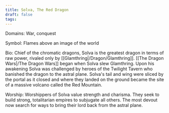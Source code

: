 ```yaml
---
title: Solva, The Red Dragon
draft: false
tags:
---
```

 
Domains: War, conquest

Symbol: Flames above an image of the world

Bio: Chief of the chromatic dragons, Solva is the greatest dragon in terms of raw power, rivaled only by [[Glamthring|/Dragon/Glamthring]]. [[The Dragon Wars|/The Dragon Wars]] began when Solva slew Glamthring. Upon his awakening Solva was challenged by heroes of the Twilight Tavern who banished the dragon to the astral plane. Solva's tail and wing were sliced by the portal as it closed and where they landed on the ground became the site of a massive volcano called the Red Mountain. 

Worship: Worshippers of Solva value strength and charisma. They seek to build strong, totalitarian empires to subjugate all others. The most devout now search for ways to bring their lord back from the astral plane.